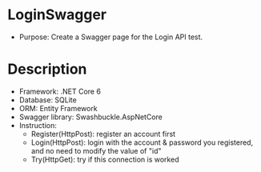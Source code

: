 # LoginSwagger
- Purpose: Create a Swagger page for the Login API test.

# Description
- Framework: .NET Core 6
- Database: SQLite
- ORM: Entity Framework
- Swagger library: Swashbuckle.AspNetCore
- Instruction:
  - Register(HttpPost): register an account first
  - Login(HttpPost): login with the account & password you registered, and no need to modify the value of "id"
  - Try(HttpGet): try if this connection is worked 
